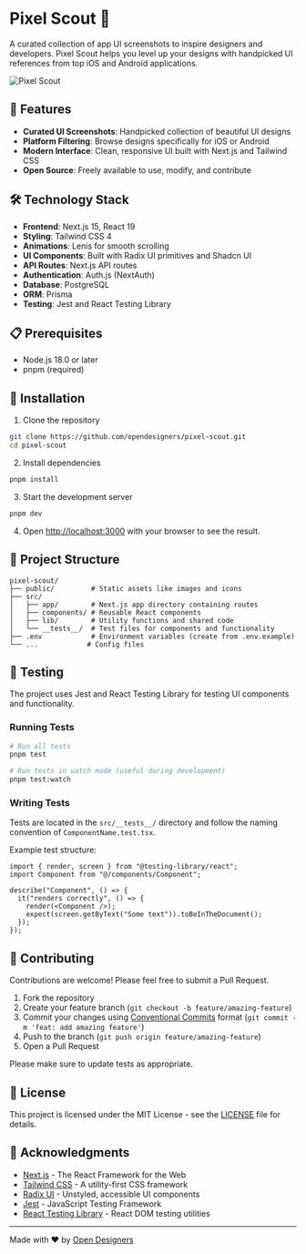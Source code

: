# Pixel Scout 🎨

A curated collection of app UI screenshots to inspire designers and developers. Pixel Scout helps you level up your designs with handpicked UI references from top iOS and Android applications.

![Pixel Scout](https://via.placeholder.com/800x400?text=Pixel+Scout)

## 🚀 Features

- **Curated UI Screenshots**: Handpicked collection of beautiful UI designs
- **Platform Filtering**: Browse designs specifically for iOS or Android
- **Modern Interface**: Clean, responsive UI built with Next.js and Tailwind CSS
- **Open Source**: Freely available to use, modify, and contribute

## 🛠️ Technology Stack

- **Frontend**: Next.js 15, React 19
- **Styling**: Tailwind CSS 4
- **Animations**: Lenis for smooth scrolling
- **UI Components**: Built with Radix UI primitives and Shadcn UI
- **API Routes**: Next.js API routes
- **Authentication**: Auth.js (NextAuth)
- **Database**: PostgreSQL
- **ORM**: Prisma
- **Testing**: Jest and React Testing Library

## 📋 Prerequisites

- Node.js 18.0 or later
- pnpm (required)

## 🔧 Installation

1. Clone the repository

```bash
git clone https://github.com/opendesigners/pixel-scout.git
cd pixel-scout
```

2. Install dependencies

```bash
pnpm install
```

3. Start the development server

```bash
pnpm dev
```

4. Open [http://localhost:3000](http://localhost:3000) with your browser to see the result.

## 🧩 Project Structure

```
pixel-scout/
├── public/         # Static assets like images and icons
├── src/
│   ├── app/        # Next.js app directory containing routes
│   ├── components/ # Reusable React components
│   ├── lib/        # Utility functions and shared code
│   └── __tests__/  # Test files for components and functionality
├── .env            # Environment variables (create from .env.example)
└── ...            # Config files
```

## 🧪 Testing

The project uses Jest and React Testing Library for testing UI components and functionality.

### Running Tests

```bash
# Run all tests
pnpm test

# Run tests in watch mode (useful during development)
pnpm test:watch
```

### Writing Tests

Tests are located in the `src/__tests__/` directory and follow the naming convention of `ComponentName.test.tsx`.

Example test structure:

```tsx
import { render, screen } from "@testing-library/react";
import Component from "@/components/Component";

describe("Component", () => {
  it("renders correctly", () => {
    render(<Component />);
    expect(screen.getByText("Some text")).toBeInTheDocument();
  });
});
```

## 🤝 Contributing

Contributions are welcome! Please feel free to submit a Pull Request.

1. Fork the repository
2. Create your feature branch (`git checkout -b feature/amazing-feature`)
3. Commit your changes using [Conventional Commits](https://www.conventionalcommits.org/) format (`git commit -m 'feat: add amazing feature'`)
4. Push to the branch (`git push origin feature/amazing-feature`)
5. Open a Pull Request

Please make sure to update tests as appropriate.

## 📜 License

This project is licensed under the MIT License - see the [LICENSE](LICENSE) file for details.

## 👥 Acknowledgments

- [Next.js](https://nextjs.org) - The React Framework for the Web
- [Tailwind CSS](https://tailwindcss.com) - A utility-first CSS framework
- [Radix UI](https://www.radix-ui.com) - Unstyled, accessible UI components
- [Jest](https://jestjs.io/) - JavaScript Testing Framework
- [React Testing Library](https://testing-library.com/docs/react-testing-library/intro/) - React DOM testing utilities

---

Made with ❤️ by [Open Designers](https://github.com/open-designers)
